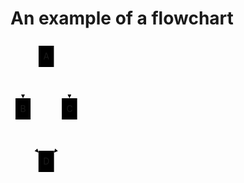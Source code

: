 # An example of a flowchart

<svg aria-roledescription="flowchart-v2" role="graphics-document document" viewBox="-8 -8 114.640625 218" style="max-width: 114.640625px;" xmlns="http://www.w3.org/2000/svg" width="100%" id="remark-mermaid-0"><style>#remark-mermaid-0{font-family:"trebuchet ms",verdana,arial,sans-serif;font-size:16px;fill:#000000;}#remark-mermaid-0 .error-icon{fill:#552222;}#remark-mermaid-0 .error-text{fill:#552222;stroke:#552222;}#remark-mermaid-0 .edge-thickness-normal{stroke-width:2px;}#remark-mermaid-0 .edge-thickness-thick{stroke-width:3.5px;}#remark-mermaid-0 .edge-pattern-solid{stroke-dasharray:0;}#remark-mermaid-0 .edge-pattern-dashed{stroke-dasharray:3;}#remark-mermaid-0 .edge-pattern-dotted{stroke-dasharray:2;}#remark-mermaid-0 .marker{fill:#000000;stroke:#000000;}#remark-mermaid-0 .marker.cross{stroke:#000000;}#remark-mermaid-0 svg{font-family:"trebuchet ms",verdana,arial,sans-serif;font-size:16px;}#remark-mermaid-0 .label{font-family:"trebuchet ms",verdana,arial,sans-serif;color:#000000;}#remark-mermaid-0 .cluster-label text{fill:#333;}#remark-mermaid-0 .cluster-label span{color:#333;}#remark-mermaid-0 .label text,#remark-mermaid-0 span{fill:#000000;color:#000000;}#remark-mermaid-0 .node rect,#remark-mermaid-0 .node circle,#remark-mermaid-0 .node ellipse,#remark-mermaid-0 .node polygon,#remark-mermaid-0 .node path{fill:#cde498;stroke:#13540c;stroke-width:1px;}#remark-mermaid-0 .node .label{text-align:center;}#remark-mermaid-0 .node.clickable{cursor:pointer;}#remark-mermaid-0 .arrowheadPath{fill:green;}#remark-mermaid-0 .edgePath .path{stroke:#000000;stroke-width:2.0px;}#remark-mermaid-0 .flowchart-link{stroke:#000000;fill:none;}#remark-mermaid-0 .edgeLabel{background-color:#e8e8e8;text-align:center;}#remark-mermaid-0 .edgeLabel rect{opacity:0.5;background-color:#e8e8e8;fill:#e8e8e8;}#remark-mermaid-0 .cluster rect{fill:#cdffb2;stroke:#6eaa49;stroke-width:1px;}#remark-mermaid-0 .cluster text{fill:#333;}#remark-mermaid-0 .cluster span{color:#333;}#remark-mermaid-0 div.mermaidTooltip{position:absolute;text-align:center;max-width:200px;padding:2px;font-family:"trebuchet ms",verdana,arial,sans-serif;font-size:12px;background:hsl(78.1578947368, 58.4615384615%, 84.5098039216%);border:1px solid #6eaa49;border-radius:2px;pointer-events:none;z-index:100;}#remark-mermaid-0 .flowchartTitleText{text-anchor:middle;font-size:18px;fill:#000000;}#remark-mermaid-0 :root{--mermaid-font-family:"trebuchet ms",verdana,arial,sans-serif;}</style><g><marker orient="auto" markerHeight="12" markerWidth="12" markerUnits="userSpaceOnUse" refY="5" refX="10" viewBox="0 0 12 20" class="marker flowchart" id="flowchart-pointEnd"><path style="stroke-width: 1; stroke-dasharray: 1, 0;" class="arrowMarkerPath" d="M 0 0 L 10 5 L 0 10 z"></path></marker><marker orient="auto" markerHeight="12" markerWidth="12" markerUnits="userSpaceOnUse" refY="5" refX="0" viewBox="0 0 10 10" class="marker flowchart" id="flowchart-pointStart"><path style="stroke-width: 1; stroke-dasharray: 1, 0;" class="arrowMarkerPath" d="M 0 5 L 10 10 L 10 0 z"></path></marker><marker orient="auto" markerHeight="11" markerWidth="11" markerUnits="userSpaceOnUse" refY="5" refX="11" viewBox="0 0 10 10" class="marker flowchart" id="flowchart-circleEnd"><circle style="stroke-width: 1; stroke-dasharray: 1, 0;" class="arrowMarkerPath" r="5" cy="5" cx="5"></circle></marker><marker orient="auto" markerHeight="11" markerWidth="11" markerUnits="userSpaceOnUse" refY="5" refX="-1" viewBox="0 0 10 10" class="marker flowchart" id="flowchart-circleStart"><circle style="stroke-width: 1; stroke-dasharray: 1, 0;" class="arrowMarkerPath" r="5" cy="5" cx="5"></circle></marker><marker orient="auto" markerHeight="11" markerWidth="11" markerUnits="userSpaceOnUse" refY="5.2" refX="12" viewBox="0 0 11 11" class="marker cross flowchart" id="flowchart-crossEnd"><path style="stroke-width: 2; stroke-dasharray: 1, 0;" class="arrowMarkerPath" d="M 1,1 l 9,9 M 10,1 l -9,9"></path></marker><marker orient="auto" markerHeight="11" markerWidth="11" markerUnits="userSpaceOnUse" refY="5.2" refX="-1" viewBox="0 0 11 11" class="marker cross flowchart" id="flowchart-crossStart"><path style="stroke-width: 2; stroke-dasharray: 1, 0;" class="arrowMarkerPath" d="M 1,1 l 9,9 M 10,1 l -9,9"></path></marker><g class="root"><g class="clusters"></g><g class="edgePaths"><path marker-end="url(#flowchart-pointEnd)" style="fill:none;" class="edge-thickness-normal edge-pattern-solid flowchart-link LS-A LE-B" id="L-A-B-0" d="M36.97265625,30.810154525386313L32.815755208333336,35.50846210448859C28.658854166666668,40.20676968359087,20.345052083333332,49.60338484179544,16.188151041666668,58.46835908756439C12.03125,67.33333333333333,12.03125,75.66666666666667,12.03125,79.83333333333333L12.03125,84"></path><path marker-end="url(#flowchart-pointEnd)" style="fill:none;" class="edge-thickness-normal edge-pattern-solid flowchart-link LS-A LE-C" id="L-A-C-0" d="M61.41015625,30.810154525386313L65.56705729166667,35.50846210448859C69.72395833333333,40.20676968359087,78.03776041666667,49.60338484179544,82.19466145833333,58.46835908756439C86.3515625,67.33333333333333,86.3515625,75.66666666666667,86.3515625,79.83333333333333L86.3515625,84"></path><path marker-end="url(#flowchart-pointEnd)" style="fill:none;" class="edge-thickness-normal edge-pattern-solid flowchart-link LS-B LE-D" id="L-B-D-0" d="M12.03125,118L12.03125,122.16666666666667C12.03125,126.33333333333333,12.03125,134.66666666666666,16.156901041666668,143.49632082413538C20.282552083333332,152.3259749816041,28.533854166666668,161.65194996320824,32.659505208333336,166.3149374540103L36.78515625,170.97792494481237"></path><path marker-end="url(#flowchart-pointEnd)" style="fill:none;" class="edge-thickness-normal edge-pattern-solid flowchart-link LS-C LE-D" id="L-C-D-0" d="M86.3515625,118L86.3515625,122.16666666666667C86.3515625,126.33333333333333,86.3515625,134.66666666666666,82.22591145833333,143.49632082413538C78.10026041666667,152.3259749816041,69.84895833333333,161.65194996320824,65.72330729166667,166.3149374540103L61.59765625,170.97792494481237"></path></g><g class="edgeLabels"><g class="edgeLabel"><g transform="translate(0, 0)" class="label"><foreignObject height="0" width="0"><div style="display: inline-block; white-space: nowrap;" xmlns="http://www.w3.org/1999/xhtml"><span class="edgeLabel"></span></div></foreignObject></g></g><g class="edgeLabel"><g transform="translate(0, 0)" class="label"><foreignObject height="0" width="0"><div style="display: inline-block; white-space: nowrap;" xmlns="http://www.w3.org/1999/xhtml"><span class="edgeLabel"></span></div></foreignObject></g></g><g class="edgeLabel"><g transform="translate(0, 0)" class="label"><foreignObject height="0" width="0"><div style="display: inline-block; white-space: nowrap;" xmlns="http://www.w3.org/1999/xhtml"><span class="edgeLabel"></span></div></foreignObject></g></g><g class="edgeLabel"><g transform="translate(0, 0)" class="label"><foreignObject height="0" width="0"><div style="display: inline-block; white-space: nowrap;" xmlns="http://www.w3.org/1999/xhtml"><span class="edgeLabel"></span></div></foreignObject></g></g></g><g class="nodes"><g transform="translate(49.19140625, 17)" id="flowchart-A-16" class="node default default"><rect height="34" width="24.4375" y="-17" x="-12.21875" ry="0" rx="0" style="" class="basic label-container"></rect><g transform="translate(-4.71875, -9.5)" style="" class="label"><foreignObject height="19" width="9.4375"><div style="display: inline-block; white-space: nowrap;" xmlns="http://www.w3.org/1999/xhtml"><span class="nodeLabel">A</span></div></foreignObject></g></g><g transform="translate(12.03125, 101)" id="flowchart-B-17" class="node default default"><rect height="34" width="24.0625" y="-17" x="-12.03125" ry="0" rx="0" style="" class="basic label-container"></rect><g transform="translate(-4.53125, -9.5)" style="" class="label"><foreignObject height="19" width="9.0625"><div style="display: inline-block; white-space: nowrap;" xmlns="http://www.w3.org/1999/xhtml"><span class="nodeLabel">B</span></div></foreignObject></g></g><g transform="translate(86.3515625, 101)" id="flowchart-C-19" class="node default default"><rect height="34" width="24.578125" y="-17" x="-12.2890625" ry="0" rx="0" style="" class="basic label-container"></rect><g transform="translate(-4.7890625, -9.5)" style="" class="label"><foreignObject height="19" width="9.578125"><div style="display: inline-block; white-space: nowrap;" xmlns="http://www.w3.org/1999/xhtml"><span class="nodeLabel">C</span></div></foreignObject></g></g><g transform="translate(49.19140625, 185)" id="flowchart-D-21" class="node default default"><rect height="34" width="24.8125" y="-17" x="-12.40625" ry="0" rx="0" style="" class="basic label-container"></rect><g transform="translate(-4.90625, -9.5)" style="" class="label"><foreignObject height="19" width="9.8125"><div style="display: inline-block; white-space: nowrap;" xmlns="http://www.w3.org/1999/xhtml"><span class="nodeLabel">D</span></div></foreignObject></g></g></g></g></g></svg>
